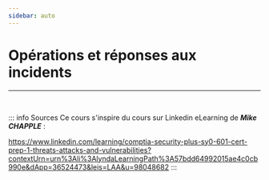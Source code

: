 ```yaml
---
sidebar: auto
---
```

# Opérations et réponses aux incidents
<Badge type="tip" text="Rédigé le 24/03/2024" />
<Badge type="warning" text="En cours de rédaction" />

<hr>
<br>

::: info Sources
Ce cours s'inspire du cours sur Linkedin eLearning de ***Mike CHAPPLE*** :

https://www.linkedin.com/learning/comptia-security-plus-sy0-601-cert-prep-1-threats-attacks-and-vulnerabilities?contextUrn=urn%3Ali%3AlyndaLearningPath%3A57bdd64992015ae4c0cb990e&dApp=36524473&leis=LAA&u=98048682
:::